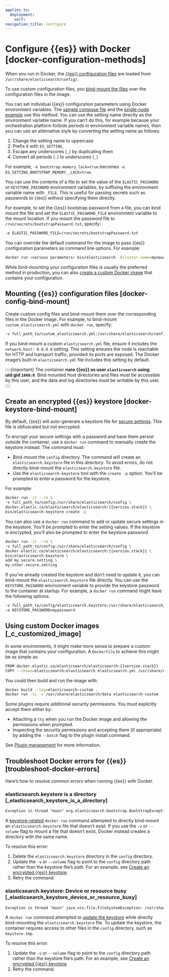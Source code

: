 ```yaml
---
applies_to:
  deployment:
    self:
navigation_title: Configure
---
```


# Configure {{es}} with Docker [docker-configuration-methods]

When you run in Docker, the [{{es}} configuration files](/deploy-manage/deploy/self-managed/configure-elasticsearch.md#config-files-location) are loaded from `/usr/share/elasticsearch/config/`.

To use custom configuration files, you [bind-mount the files](#docker-config-bind-mount) over the configuration files in the image.

You can set individual {{es}} configuration parameters using Docker environment variables. The [sample compose file](/deploy-manage/deploy/self-managed/install-elasticsearch-docker-compose.md) and the [single-node example](/deploy-manage/deploy/self-managed/install-elasticsearch-docker-basic.md) use this method. You can use the setting name directly as the environment variable name. If you can't do this, for example because your orchestration platform forbids periods in environment variable names, then you can use an alternative style by converting the setting name as follows:

1. Change the setting name to uppercase
2. Prefix it with `ES_SETTING_`
3. Escape any underscores (`_`) by duplicating them
4. Convert all periods (`.`) to underscores (`_`)

For example, `-e bootstrap.memory_lock=true` becomes `-e ES_SETTING_BOOTSTRAP_MEMORY__LOCK=true`.

You can use the contents of a file to set the value of the `ELASTIC_PASSWORD` or `KEYSTORE_PASSWORD` environment variables, by suffixing the environment variable name with `_FILE`. This is useful for passing secrets such as passwords to {{es}} without specifying them directly.

For example, to set the {{es}} bootstrap password from a file, you can bind mount the file and set the `ELASTIC_PASSWORD_FILE` environment variable to the mount location. If you mount the password file to `/run/secrets/bootstrapPassword.txt`, specify:

```sh
-e ELASTIC_PASSWORD_FILE=/run/secrets/bootstrapPassword.txt
```

You can override the default command for the image to pass {{es}} configuration parameters as command line options. For example:

```sh
docker run <various parameters> bin/elasticsearch -Ecluster.name=mynewclustername
```

While bind-mounting your configuration files is usually the preferred method in production, you can also [create a custom Docker image](/deploy-manage/deploy/self-managed/install-elasticsearch-docker-configure.md#_c_customized_image) that contains your configuration.

## Mounting {{es}} configuration files [docker-config-bind-mount]

Create custom config files and bind-mount them over the corresponding files in the Docker image. For example, to bind-mount `custom_elasticsearch.yml` with `docker run`, specify:

```sh
-v full_path_to/custom_elasticsearch.yml:/usr/share/elasticsearch/config/elasticsearch.yml
```

If you bind-mount a custom `elasticsearch.yml` file, ensure it includes the `network.host: 0.0.0.0` setting. This setting ensures the node is reachable for HTTP and transport traffic, provided its ports are exposed. The Docker image’s built-in `elasticsearch.yml` file includes this setting by default.

::::{important}
The container **runs {{es}} as user `elasticsearch` using uid:gid `1000:0`**. Bind mounted host directories and files must be accessible by this user, and the data and log directories must be writable by this user.
::::



## Create an encrypted {{es}} keystore [docker-keystore-bind-mount]

By default, {{es}} will auto-generate a keystore file for [secure settings](/deploy-manage/security/secure-settings.md). This file is obfuscated but not encrypted.

To encrypt your secure settings with a password and have them persist outside the container, use a `docker run` command to manually create the keystore instead. The command must:

* Bind-mount the `config` directory. The command will create an `elasticsearch.keystore` file in this directory. To avoid errors, do not directly bind-mount the `elasticsearch.keystore` file.
* Use the `elasticsearch-keystore` tool with the `create -p` option. You’ll be prompted to enter a password for the keystore.

For example:

```sh subs=true
docker run -it --rm \
-v full_path_to/config:/usr/share/elasticsearch/config \
docker.elastic.co/elasticsearch/elasticsearch:{{version.stack}} \
bin/elasticsearch-keystore create -p
```

You can also use a `docker run` command to add or update secure settings in the keystore. You’ll be prompted to enter the setting values. If the keystore is encrypted, you’ll also be prompted to enter the keystore password.

```sh subs=true
docker run -it --rm \
-v full_path_to/config:/usr/share/elasticsearch/config \
docker.elastic.co/elasticsearch/elasticsearch:{{version.stack}} \
bin/elasticsearch-keystore \
add my.secure.setting \
my.other.secure.setting
```

If you’ve already created the keystore and don’t need to update it, you can bind-mount the `elasticsearch.keystore` file directly. You can use the `KEYSTORE_PASSWORD` environment variable to provide the keystore password to the container at startup. For example, a `docker run` command might have the following options:

```sh
-v full_path_to/config/elasticsearch.keystore:/usr/share/elasticsearch/config/elasticsearch.keystore
-e KEYSTORE_PASSWORD=mypassword
```


## Using custom Docker images [_c_customized_image]

In some environments, it might make more sense to prepare a custom image that contains your configuration. A `Dockerfile` to achieve this might be as simple as:

```sh subs=true
FROM docker.elastic.co/elasticsearch/elasticsearch:{{version.stack}}
COPY --chown=elasticsearch:elasticsearch elasticsearch.yml /usr/share/elasticsearch/config/
```

You could then build and run the image with:

```sh
docker build --tag=elasticsearch-custom .
docker run -ti -v /usr/share/elasticsearch/data elasticsearch-custom
```

Some plugins require additional security permissions. You must explicitly accept them either by:

* Attaching a `tty` when you run the Docker image and allowing the permissions when prompted.
* Inspecting the security permissions and accepting them (if appropriate) by adding the `--batch` flag to the plugin install command.

See [Plugin management](elasticsearch://reference/elasticsearch-plugins/_other_command_line_parameters.md) for more information.


## Troubleshoot Docker errors for {{es}} [troubleshoot-docker-errors]

Here’s how to resolve common errors when running {{es}} with Docker.


### elasticsearch.keystore is a directory [_elasticsearch_keystore_is_a_directory]

```txt
Exception in thread "main" org.elasticsearch.bootstrap.BootstrapException: java.io.IOException: Is a directory: SimpleFSIndexInput(path="/usr/share/elasticsearch/config/elasticsearch.keystore") Likely root cause: java.io.IOException: Is a directory
```

A [keystore-related](#docker-keystore-bind-mount) `docker run` command attempted to directly bind-mount an `elasticsearch.keystore` file that doesn’t exist. If you use the `-v` or `--volume` flag to mount a file that doesn’t exist, Docker instead creates a directory with the same name.

To resolve this error:

1. Delete the `elasticsearch.keystore` directory in the `config` directory.
2. Update the `-v` or `--volume` flag to point to the `config` directory path rather than the keystore file’s path. For an example, see [Create an encrypted {{es}} keystore](#docker-keystore-bind-mount).
3. Retry the command.


### elasticsearch.keystore: Device or resource busy [_elasticsearch_keystore_device_or_resource_busy]

```txt
Exception in thread "main" java.nio.file.FileSystemException: /usr/share/elasticsearch/config/elasticsearch.keystore.tmp -> /usr/share/elasticsearch/config/elasticsearch.keystore: Device or resource busy
```

A `docker run` command attempted to [update the keystore](#docker-keystore-bind-mount) while directly bind-mounting the `elasticsearch.keystore` file. To update the keystore, the container requires access to other files in the `config` directory, such as `keystore.tmp`.

To resolve this error:

1. Update the `-v` or `--volume` flag to point to the `config` directory path rather than the keystore file’s path. For an example, see [Create an encrypted {{es}} keystore](#docker-keystore-bind-mount).
2. Retry the command.
